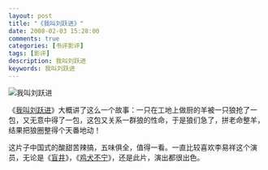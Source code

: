 ```yaml
---
layout: post
title: "《我叫刘跃进》"
date: 2008-02-03 15:28:00
comments: true
categories: [书评影评]
tags: [影评]
description: 我叫刘跃进
keywords: 我叫刘跃进
---
```


![我叫刘跃进](http://img5.douban.com/mpic/s2741017.jpg)

《[我叫刘跃进](http://movie.douban.com/subject/2978951/)》大概讲了这么一个故事：一只在工地上做厨的羊被一只狼抢了一包，又无意中得了一包，这包又关系一群狼的性命，于是狼们急了，拼老命整羊，结果把狼圈整得个天番地动！

这片子中国式的酸甜苦辣搞，五味俱全，值得一看。一直比较喜欢李易祥这个演员，无论是《[盲井](http://movie.douban.com/subject/1307528/)》，《[鸡犬不宁](http://movie.douban.com/subject/1888671/)》，还是此片，演出都很出色。


